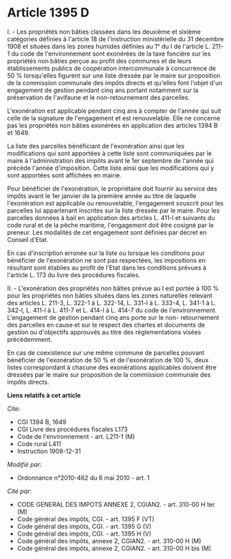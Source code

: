 # Article 1395 D

I. - Les propriétés non bâties classées dans les deuxième et sixième catégories définies à l'article 18 de l'instruction
ministérielle du 31 décembre 1908 et situées dans les zones humides définies au 1° du I de l'article L. 211-1 du code de
l'environnement sont exonérées de la taxe foncière sur les propriétés non bâties perçue au profit des communes et de leurs
établissements publics de coopération intercommunale à concurrence de 50 % lorsqu'elles figurent sur une liste dressée par le
maire sur proposition de la commission communale des impôts directs et qu'elles font l'objet d'un engagement de gestion
pendant cinq ans portant notamment sur la préservation de l'avifaune et le non-retournement des parcelles.

L'exonération est applicable pendant cinq ans à compter de l'année qui suit celle de la signature de l'engagement et est
renouvelable. Elle ne concerne pas les propriétés non bâties exonérées en application des articles 1394 B et 1649.

La liste des parcelles bénéficiant de l'exonération ainsi que les modifications qui sont apportées à cette liste sont
communiquées par le maire à l'administration des impôts avant le 1er septembre de l'année qui précède l'année d'imposition.
Cette liste ainsi que les modifications qui y sont apportées sont affichées en mairie.

Pour bénéficier de l'exonération, le propriétaire doit fournir au service des impôts avant le 1er janvier de la première
année au titre de laquelle l'exonération est applicable ou renouvelable, l'engagement souscrit pour les parcelles lui
appartenant inscrites sur la liste dressée par le maire. Pour les parcelles données à bail en application des articles L.
411-l et suivants du code rural et de la pêche maritime, l'engagement doit être cosigné par le preneur. Les modalités de cet
engagement sont définies par décret en Conseil d'Etat.

En cas d'inscription erronée sur la liste ou lorsque les conditions pour bénéficier de l'exonération ne sont pas respectées,
les impositions en résultant sont établies au profit de l'Etat dans les conditions prévues à l'article L. 173 du livre des
procédures fiscales.

II. - L'exonération des propriétés non bâties prévue au I est portée à 100 % pour les propriétés non bâties situées dans les
zones naturelles relevant des articles L. 211-3, L. 322-1 à L. 322-14, L. 331-l à L. 333-4, L. 341-1 à L. 342-l, L. 411-l à
L. 411-7 et L. 414-l à L. 414-7 du code de l'environnement. L'engagement de gestion pendant cinq ans porte sur le non-
retournement des parcelles en cause et sur le respect des chartes et documents de gestion ou d'objectifs approuvés au titre
des réglementations visées précédemment.

En cas de coexistence sur une même commune de parcelles pouvant bénéficier de l'exonération de 50 % et de l'exonération de
100 %, deux listes correspondant à chacune des exonérations applicables doivent être dressées par le maire sur proposition de
la commission communale des impôts directs.

**Liens relatifs à cet article**

_Cite_:

  - CGI 1394 B, 1649
  - CGI Livre des procédures fiscales L173
  - Code de l'environnement - art. L211-1 (M)
  - Code rural L411
  - Instruction 1908-12-31

_Modifié par_:

  - Ordonnance n°2010-462 du 6 mai 2010 - art. 1

_Cité par_:

  - CODE GENERAL DES IMPOTS ANNEXE 2, CGIAN2. - art. 310-00 H ter (M)
  - Code général des impôts, CGI. - art. 1395 F (VT)
  - Code général des impôts, CGI. - art. 1395 G (V)
  - Code général des impôts, CGI. - art. 1395 H (V)
  - Code général des impôts, annexe 2, CGIAN2. - art. 310-00 H (M)
  - Code général des impôts, annexe 2, CGIAN2. - art. 310-00 H bis (M)
